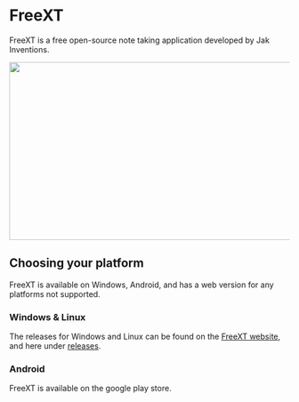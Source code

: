 # FreeXT

FreeXT is a free open-source note taking application developed by Jak Inventions.

<img src="https://freext.protosapps.com/images/FreeXT-SS2.png" data-canonical-src="https://freext.jakinventions.com/images/FreeXT-SS2.png" width="520" height="320" />

## Choosing your platform

FreeXT is available on Windows, Android, and has a web version for any platforms not supported.

### Windows & Linux

The releases for Windows and Linux can be found on the [FreeXT website](https://freext.protosapps.com/), and here under [releases](https://github.com/Protos-Apps/FreeXT-Mobile/releases).

### Android

FreeXT is available on the google play store.
